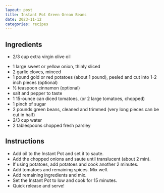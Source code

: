 ```yaml
---
layout: post
title: Instant Pot Green Grean Beans
date: 2023-11-12
categories: recipes
---
```

Ingredients
--
* 2/3 cup extra virgin olive oil
- 1 large sweet or yellow onion, thinly sliced
- 2 garlic cloves, minced
- 1 pound gold or red potatoes (about 1 pound), peeled and cut into 1-2 inch pieces (optional)
- ½ teaspoon cinnamon (optional)
- salt and pepper to taste
- 1 15-ounce can diced tomatoes, (or 2 large tomatoes, chopped)
- 1 pinch of sugar
- 2 pounds green beans, cleaned and trimmed (very long pieces can be cut in half)
- 2/3 cup water
- 2 tablespoons chopped fresh parsley
 
Instructions
--
* Add oil to the Instant Pot and set it to saute.
* Add the chopped onions and saute until translucent (about 2 min).
* If using potatoes, add potatoes and cook another 2 minutes.
* Add tomatoes and remaining spices.  Mix well.
* Add remaining ingredients and mix.
* Set the Instant Pot to low and cook for 15 minutes.
* Quick release and serve!